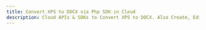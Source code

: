 ---title: Convert XPS to DOCX via Php SDK in Clouddescription: Cloud APIs & SDKs to Convert XPS to DOCX. Also Create, Edit & Render Microsoft Word & OpenOffice documents in the Cloud.---